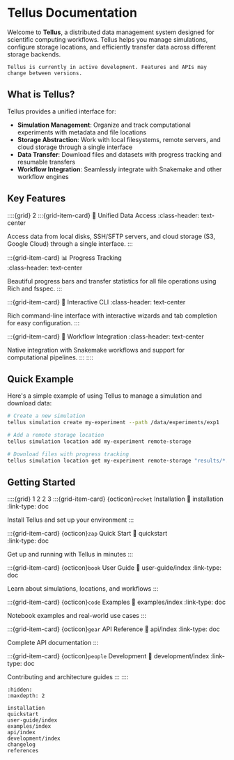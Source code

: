 # Tellus Documentation

Welcome to **Tellus**, a distributed data management system designed for scientific computing workflows. Tellus helps you manage simulations, configure storage locations, and efficiently transfer data across different storage backends.

```{note}
Tellus is currently in active development. Features and APIs may change between versions.
```

## What is Tellus?

Tellus provides a unified interface for:

- **Simulation Management**: Organize and track computational experiments with metadata and file locations
- **Storage Abstraction**: Work with local filesystems, remote servers, and cloud storage through a single interface  
- **Data Transfer**: Download files and datasets with progress tracking and resumable transfers
- **Workflow Integration**: Seamlessly integrate with Snakemake and other workflow engines

## Key Features

::::{grid} 2
:::{grid-item-card} 🎯 Unified Data Access
:class-header: text-center

Access data from local disks, SSH/SFTP servers, and cloud storage (S3, Google Cloud) through a single interface.
:::

:::{grid-item-card} 📊 Progress Tracking  
:class-header: text-center

Beautiful progress bars and transfer statistics for all file operations using Rich and fsspec.
:::

:::{grid-item-card} 🔧 Interactive CLI
:class-header: text-center

Rich command-line interface with interactive wizards and tab completion for easy configuration.
:::

:::{grid-item-card} 🔗 Workflow Integration
:class-header: text-center

Native integration with Snakemake workflows and support for computational pipelines.
:::
::::

## Quick Example

Here's a simple example of using Tellus to manage a simulation and download data:

```bash
# Create a new simulation
tellus simulation create my-experiment --path /data/experiments/exp1

# Add a remote storage location
tellus simulation location add my-experiment remote-storage

# Download files with progress tracking
tellus simulation location get my-experiment remote-storage "results/*.nc" ./local-data/
```

## Getting Started

::::{grid} 1 2 2 3
:::{grid-item-card} {octicon}`rocket` Installation
:link: installation
:link-type: doc

Install Tellus and set up your environment
:::

:::{grid-item-card} {octicon}`zap` Quick Start
:link: quickstart  
:link-type: doc

Get up and running with Tellus in minutes
:::

:::{grid-item-card} {octicon}`book` User Guide
:link: user-guide/index
:link-type: doc

Learn about simulations, locations, and workflows
:::

:::{grid-item-card} {octicon}`code` Examples
:link: examples/index
:link-type: doc

Notebook examples and real-world use cases
:::

:::{grid-item-card} {octicon}`gear` API Reference
:link: api/index
:link-type: doc

Complete API documentation
:::

:::{grid-item-card} {octicon}`people` Development
:link: development/index
:link-type: doc

Contributing and architecture guides
:::
::::

```{toctree}
:hidden:
:maxdepth: 2

installation
quickstart
user-guide/index
examples/index
api/index
development/index
changelog
references
```